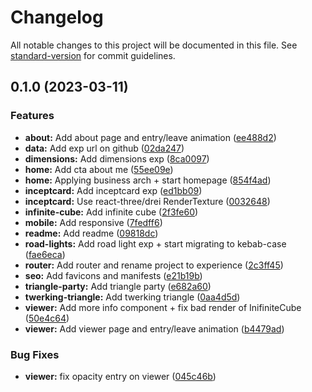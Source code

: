 # Changelog

All notable changes to this project will be documented in this file. See [standard-version](https://github.com/conventional-changelog/standard-version) for commit guidelines.

## 0.1.0 (2023-03-11)


### Features

* **about:** Add about page and entry/leave animation ([ee488d2](https://github.com/JulienRst/playground/commit/ee488d2ed4d43b278b3f44270b411c57cfd85fda))
* **data:** Add exp url on github ([02da247](https://github.com/JulienRst/playground/commit/02da247dc9c929aa720727f85af3085e73b99b07))
* **dimensions:** Add dimensions exp ([8ca0097](https://github.com/JulienRst/playground/commit/8ca009759263b6df07692b8814d4ca00c7474594))
* **home:** Add cta about me ([55ee09e](https://github.com/JulienRst/playground/commit/55ee09e818278046cd385a512a4f2e78ddf2248c))
* **home:** Applying business arch + start homepage ([854f4ad](https://github.com/JulienRst/playground/commit/854f4ad2678ada344479dcd473b79746473a8a58))
* **inceptcard:** Add inceptcard exp ([ed1bb09](https://github.com/JulienRst/playground/commit/ed1bb096bc3845c1e4712bf9d88b95ca57bc20b9))
* **inceptcard:** Use react-three/drei RenderTexture ([0032648](https://github.com/JulienRst/playground/commit/00326488da7d707a26833c24ef491f7cc2c4ae96))
* **infinite-cube:** Add infinite cube ([2f3fe60](https://github.com/JulienRst/playground/commit/2f3fe60965b7436f7cd05944caf210a49f976cf9))
* **mobile:** Add responsive ([7fedff6](https://github.com/JulienRst/playground/commit/7fedff63bbd6ec803a34e4474a51840e7b63ebc7))
* **readme:** Add readme ([09818dc](https://github.com/JulienRst/playground/commit/09818dc29fe8435d7fcdeb563da36c421ab74bd8))
* **road-lights:** Add road light exp + start migrating to kebab-case ([fae6eca](https://github.com/JulienRst/playground/commit/fae6eca1ed956c09b2679f7ba7e9732044ca68e1))
* **router:** Add router and rename project to experience ([2c3ff45](https://github.com/JulienRst/playground/commit/2c3ff45d16ff14f7e9d45a049ea7369aa2987c8a))
* **seo:** Add favicons and manifests ([e21b19b](https://github.com/JulienRst/playground/commit/e21b19bdcb1afc87c90c695c694bb473906131af))
* **triangle-party:** Add triangle party ([e682a60](https://github.com/JulienRst/playground/commit/e682a60f210982aca176cbeca2072369c703dbe7))
* **twerking-triangle:** Add twerking triangle ([0aa4d5d](https://github.com/JulienRst/playground/commit/0aa4d5df814f121dbff41c1fc49244149e924e16))
* **viewer:** Add more info component + fix bad render of InifiniteCube ([50e4c64](https://github.com/JulienRst/playground/commit/50e4c64ab76ab66326fc8ab3b013dd0c6805d0dd))
* **viewer:** Add viewer page and entry/leave animation ([b4479ad](https://github.com/JulienRst/playground/commit/b4479ad17ce162ce23ba6b5e4a0405474bb4f352))


### Bug Fixes

* **viewer:** fix opacity entry on viewer ([045c46b](https://github.com/JulienRst/playground/commit/045c46bc6dda2001367b969be17c3545e9568899))
